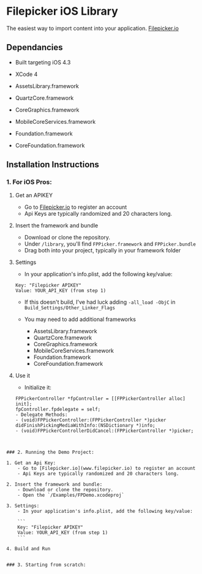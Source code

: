 # Filepicker iOS Library


The easiest way to import content into your application. 
[Filepicker.io](www.filepicker.io)

## Dependancies

- Built targeting iOS 4.3
- XCode 4

- AssetsLibrary.framework
- QuartzCore.framework
- CoreGraphics.framework
- MobileCoreServices.framework
- Foundation.framework
- CoreFoundation.framework


## Installation Instructions


### 1. For iOS Pros:

1. Get an APIKEY

	- Go to [Filepicker.io](www.filepicker.io) to register an account
	- Api Keys are typically randomized and 20 characters long.

2. Insert the framework and bundle

	- Download or clone the repository.
	- Under `/library`, you'll find `FPPicker.framework` and `FPPicker.bundle`
	- Drag both into your project, typically in your framework folder

3. Settings

	- In your application's info.plist, add the following key/value:
	
	```
	Key: "Filepicker APIKEY"
	Value: YOUR_API_KEY (from step 1)
	```
	
	- If this doesn't build, I've had luck adding `-all_load -ObjC` in `Build_Settings/Other_Linker_Flags`
	
	- You may need to add additional frameworks
		- AssetsLibrary.framework
		- QuartzCore.framework
		- CoreGraphics.framework
		- MobileCoreServices.framework
		- Foundation.framework
		- CoreFoundation.framework
	

4. Use it
	- Initialize it:
	
	```
    FPPickerController *fpController = [[FPPickerController alloc] init];
    fpController.fpdelegate = self;
	- Delegate Methods:
    - (void)FPPickerController:(FPPickerController *)picker didFinishPickingMediaWithInfo:(NSDictionary *)info;
    - (void)FPPickerControllerDidCancel:(FPPickerController *)picker;
```


### 2. Running the Demo Project:

1. Get an Api Key:
	- Go to [Filepicker.io](www.filepicker.io) to register an account
	- Api Keys are typically randomized and 20 characters long.

2. Insert the framework and bundle:
	- Download or clone the repository.
	- Open the `/Examples/FPDemo.xcodeproj`

3. Settings:
	- In your application's info.plist, add the following key/value:
	
	```
	Key: "Filepicker APIKEY"
	Value: YOUR_API_KEY (from step 1)
	```

4. Build and Run


### 3. Starting from scratch:
